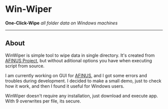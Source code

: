 # Win-Wiper
**One-Click-Wipe** _all folder data on Windows machines_

---

## About

WinWiper is simple tool to wipe data in single directory. It's created from [AFINUS Project](https://github.com/cybersecrs/afinus), but without aditional options you have when executing script from source.  

I am currently working on GUI for [AFINUS](https://github.com/cybersecrs/afinus), and I got some errors and troubles during development.  I decided to make a small demo, just to check how it work, and then I found it useful for Windows users.

WinWiper doesn't require any installation, just download and execute app. With 9 overwrites per file, its secure.

